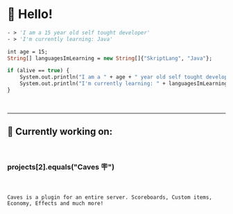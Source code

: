 # 👋 **Hello!**

```vb
- > 'I am a 15 year old self tought developer'
- > 'I'm currently learning: Java'
```

```vb
int age = 15;
String[] languagesImLearning = new String[]{"SkriptLang", "Java"};

if (alive == true) {
    System.out.println("I am a " + age + " year old self tought developer")
    System.out.println("I'm currently learning: " + languagesImLearning[1])
}
```


<br/>

---
## **📂 Currently working on:**
<br/>

### projects[2].equals("**Caves** 🪧")

<br/>

```
Caves is a plugin for an entire server. Scoreboards, Custom items, Economy, Effects and much more!
```
